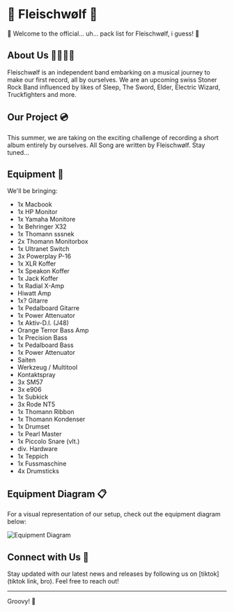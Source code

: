 # 🥦 Fleischwølf 🍖

🎸 Welcome to the official... uh... pack list for Fleischwølf, i guess! 💼

## About Us 🧙‍♂️🤡🤠

Fleischwølf is an independent band embarking on a musical journey to make our first record, all by ourselves. We are an upcoming swiss Stoner Rock Band influenced by likes of Sleep, The Sword, Elder, Electric Wizard, Truckfighters and more.

## Our Project 💿

This summer, we are taking on the exciting challenge of recording a short album entirely by ourselves. All Song are written by Fleischwølf. Stay tuned...

## Equipment 🎸

We'll be bringing:

- 1x Macbook
- 1x HP Monitor
- 1x Yamaha Monitore
- 1x Behringer X32
- 1x Thomann sssnek
- 2x Thomann Monitorbox
- 1x Ultranet Switch
- 3x Powerplay P-16
- 1x XLR Koffer
- 1x Speakon Koffer
- 1x Jack Koffer
- 1x Radial X-Amp
- Hiwatt Amp
- 1x? Gitarre
- 1x Pedalboard Gitarre
- 1x Power Attenuator
- 1x Aktiv-D.I. (J48)
- Orange Terror Bass Amp
- 1x Precision Bass
- 1x Pedalboard Bass
- 1x Power Attenuator
- Saiten
- Werkzeug / Multitool
- Kontaktspray
- 3x SM57
- 3x e906
- 1x Subkick
- 3x Rode NT5
- 1x Thomann Ribbon
- 1x Thomann Kondenser
- 1x Drumset
- 1x Pearl Master
- 1x Piccolo Snare (vlt.)
- div. Hardware
- 1x Teppich
- 1x Fussmaschine
- 4x Drumsticks

## Equipment Diagram 📋

For a visual representation of our setup, check out the equipment diagram below:

![Equipment Diagram](https://github.com/Peaceshaker/fleischwolf.io/blob/main/fleischwolfsesh.png)

## Connect with Us 🔗

Stay updated with our latest news and releases by following us on [tiktok](tiktok link, bro). Feel free to reach out!

---

Groovy! 🎵
